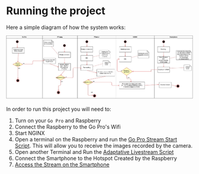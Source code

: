 # Running the project

Here a simple diagram of how the system works:

![Overview](./images/UML_NGINX.jpeg)

In order to run this project you will need to:

1. Turn on your `Go Pro` and Raspberry
2. Connect the Raspberry to the Go Pro's Wifi
3. Start NGINX 
4. Open a terminal on the Raspberry and run the [Go Pro Stream Start Script](./scripts/GoPro.md). This will allow you to 
receive the images recorded by the camera.
5. Open another Terminal and Run the [Adaptative Livestream Script](./scripts/Livestream.md)
6. Connect the Smartphone to the Hotspot Created by the Raspberry
2. [Access the Stream on the Smartphone](./Website/Test.md)

